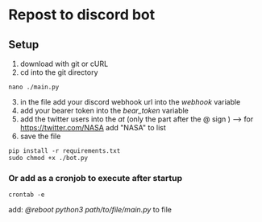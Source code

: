 # Repost to discord bot

## Setup

1. download with git or cURL
2. cd into the git directory

```
nano ./main.py 
```

3. in the file add your discord webhook url into the *webhook* variable 
4. add your bearer token into the *bear_token* variable
5. add the twitter users into the *at* (only the part after the @ sign ) --> for https://twitter.com/NASA add "NASA" to list
6. save the file


```
pip install -r requirements.txt
sudo chmod +x ./bot.py
```

### Or add as a cronjob to execute after startup

```
crontab -e
```

add: *@reboot python3 path/to/file/main.py* to file